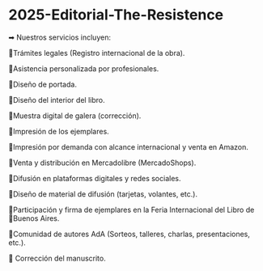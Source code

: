 # 2025-Editorial-The-Resistence

➡ Nuestros servicios incluyen:

🔹Trámites legales (Registro internacional de la obra).

🔹Asistencia personalizada por profesionales.

🔹Diseño de portada.

🔹Diseño del interior del libro.

🔹Muestra digital de galera (corrección).

🔹Impresión de los ejemplares.

🔹Impresión por demanda con alcance internacional y venta en Amazon.

🔹Venta y distribución en Mercadolibre (MercadoShops).

🔹Difusión en plataformas digitales y redes sociales.

🔹Diseño de material de difusión (tarjetas, volantes, etc.).

🔹Participación y firma de ejemplares en la Feria Internacional del Libro de 🔹Buenos Aires.

🔹Comunidad de autores AdA (Sorteos, talleres, charlas, presentaciones, etc.).

🔹 Corrección del manuscrito.


